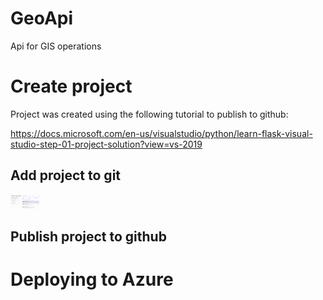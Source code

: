# GeoApi
Api for GIS operations

# Create project
Project was created using the following tutorial to publish to github:

https://docs.microsoft.com/en-us/visualstudio/python/learn-flask-visual-studio-step-01-project-solution?view=vs-2019

## Add project to git
<img src="/GeoApi/Pictures/Create%20project.png" width="48">

## Publish project to github



# Deploying to Azure
